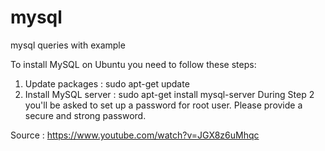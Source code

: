 # mysql
mysql queries with example


To install MySQL on Ubuntu you need to follow these steps: 
1. Update packages : sudo apt-get update 
2. Install MySQL server : sudo apt-get install mysql-server 
During Step 2 you'll be asked to set up a password for root user. 
Please provide a secure and strong password.

Source : https://www.youtube.com/watch?v=JGX8z6uMhqc

